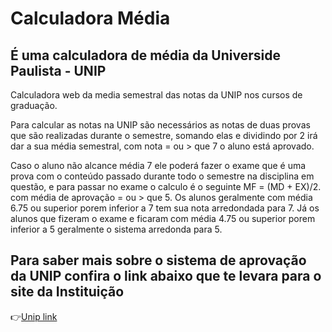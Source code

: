 # Calculadora Média 

## É uma calculadora de média da Universide Paulista - UNIP

<p>Calculadora web da media semestral das notas da UNIP nos cursos de graduação.</p>

<p>Para calcular as notas na UNIP são necessários as notas de duas provas que são realizadas durante o semestre, somando elas e dividindo por 2 irá dar a sua média semestral, com nota = ou > que 7 o aluno está aprovado. </p>

<p> Caso o aluno não alcance média 7 ele poderá fazer o exame que é uma prova com o conteúdo passado durante todo o semestre na disciplina em questão, e para passar no exame o calculo é o seguinte  MF = (MD + EX)/2. com média de aprovação = ou > que 5. Os alunos geralmente com média 6.75 ou superior porem inferior a 7 tem sua nota arredondada para 7. Já os alunos que fizeram o exame e ficaram com média 4.75 ou superior porem inferior a 5 geralmente o sistema arredonda para 5.</p>

## Para saber mais sobre o sistema de aprovação da UNIP confira o link abaixo que te levara para o site da Instituição 

👉[Unip link]((https://www.unip.br/servicos/aluno/manual/ead/avaliacao-aprendizagem.aspx#:~:text=AVALIA%C3%87%C3%83O%20DE%20APRENDIZAGEM%20%E2%80%93%20A%20PARTIR%20DE%202023&text=reprovado%20na%20disciplina%3B-,a)%20Se%20a%20M%C3%A9dia%20da%20Disciplina%20MD%20for%20igual%20ou,aluno%20estar%C3%A1%20aprovado%20na%20disciplina.)